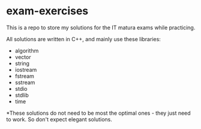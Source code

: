 # exam-exercises

This is a repo to store my solutions for the IT matura exams while practicing. 

All solutions are written in C++, and mainly use these libraries:
* algorithm
* vector
* string
* iostream
* fstream
* sstream
* stdio
* stdlib
* time

*These solutions do not need to be most the optimal ones - they just need to work. So don't expect elegant solutions.
